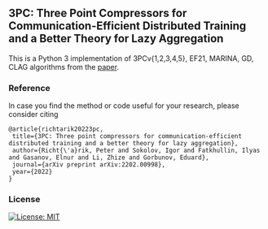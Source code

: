## 3PC: Three Point Compressors for Communication-Efficient Distributed Training and a Better Theory for Lazy Aggregation

This is a Python 3 implementation of 3PCv{1,2,3,4,5}, EF21, MARINA, GD, CLAG algorithms from the [paper](https://arxiv.org/abs/2202.00998).

 ### Reference
 In case you find the method or code useful for your research, please consider citing

 ```
@article{richtarik20223pc,
  title={3PC: Three point compressors for communication-efficient distributed training and a better theory for lazy aggregation},
  author={Richt{\'a}rik, Peter and Sokolov, Igor and Fatkhullin, Ilyas and Gasanov, Elnur and Li, Zhize and Gorbunov, Eduard},
  journal={arXiv preprint arXiv:2202.00998},
  year={2022}
}

 ```
 ### License
 [![License: MIT](https://img.shields.io/badge/License-MIT-yellow.svg)](https://opensource.org/licenses/MIT)
